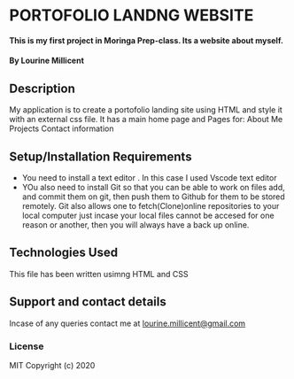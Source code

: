 # PORTOFOLIO LANDNG WEBSITE
#### This is my first project in Moringa Prep-class. Its a website about myself. 
#### By **Lourine Millicent**
## Description
My application is to create a portofolio landing site using HTML and style it with an external css file. 
It has a main home page and Pages for:
About Me
Projects
Contact information
## Setup/Installation Requirements
* You need to install  a text editor . In this case I used Vscode text editor 
* YOu also need to install Git so that you can be able to work on files add, and commit them on git, then push them to Github for them to be stored remotely. Git also allows one to fetch(Clone)online repositories to your local computer just incase your local files cannot be accesed for one reason or another, then you will always have a back up online. 

## Technologies Used
This file has been written usimng HTML and CSS
## Support and contact details
Incase of any queries contact me at lourine.millicent@gmail.com
### License
MIT Copyright (c) 2020